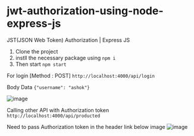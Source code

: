 # jwt-authorization-using-node-express-js
JST(JSON Web Token) Authorization | Express JS

1. Clone the project
2. instll the necessary package using ```npm i```
3. Then start ```npm start```

For login [Method : POST]
```http://localhost:4000/api/login```

Body Data
```{"username": "ashok"}```

![image](https://github.com/goldenashok/jwt-authorization-using-node-express-js/assets/13637127/19138ec3-48cc-4b16-bf03-9b58016fbb7e)

Calling other API with Authorization token
```http://localhost:4000/api/producted```

Need to pass Authorization token in the header link below image
![image](https://github.com/goldenashok/jwt-authorization-using-node-express-js/assets/13637127/bdb176d0-da82-4313-9f21-4fc5e1409652)

